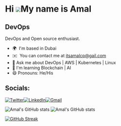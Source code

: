 Hi ![](https://user-images.githubusercontent.com/18350557/176309783-0785949b-9127-417c-8b55-ab5a4333674e.gif)My name is Amal
============================================================================================================================

DevOps
------
DevOps and Open source enthusiast.

*   🌍  I'm based in Dubai
*   ✉️  You can contact me at [itsamalcp@gail.com](mailto:itsamalcp@gail.com)
*   💬 Ask me about DevOps | AWS | Kubernetes | Linux
*   🧠  I'm learning Blockchain | AI 
*   😄 Pronouns: He/His



## Socials:

[![Twitter](https://img.shields.io/badge/Twitter-%231DA1F2.svg?style=for-the-badge&logo=Twitter&logoColor=white)](https://twitter.com/itsamalcp)[![LinkedIn](https://img.shields.io/badge/linkedin-%230077B5.svg?style=for-the-badge&logo=linkedin&logoColor=white)](https://www.linkedin.com/in/amalcp/)[![Gmail](https://img.shields.io/badge/Gmail-D14836?style=for-the-badge&logo=gmail&logoColor=white)](mailto:itsamalcp@gmail.com)

  
  ![Amal's GitHub stats](https://github-readme-stats.vercel.app/api?username=amalcp&show_icons=true&theme=tokyonight)
  ![Amal's GitHub stats](https://github-readme-stats.vercel.app/api/top-langs?username=amalcp&show_icons=true&locale=en&layout=compact&theme=onedark)
  
[![GitHub Streak](https://streak-stats.demolab.com?user=amalcp&theme=vue-dark&hide_border=true&border_radius=5.2)](https://git.io/streak-stats)
